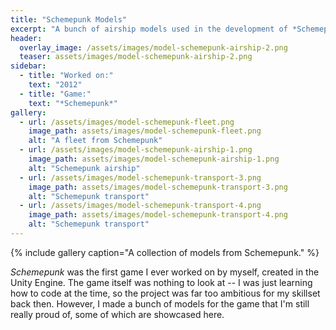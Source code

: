 ```yaml
---
title: "Schemepunk Models"
excerpt: "A bunch of airship models used in the development of *Schemepunk*."
header:
  overlay_image: /assets/images/model-schemepunk-airship-2.png
  teaser: assets/images/model-schemepunk-airship-2.png
sidebar:
  - title: "Worked on:"
    text: "2012"
  - title: "Game:"
    text: "*Schemepunk*"
gallery:
  - url: /assets/images/model-schemepunk-fleet.png
    image_path: assets/images/model-schemepunk-fleet.png
    alt: "A fleet from Schemepunk"
  - url: /assets/images/model-schemepunk-airship-1.png
    image_path: assets/images/model-schemepunk-airship-1.png
    alt: "Schemepunk airship"
  - url: /assets/images/model-schemepunk-transport-3.png
    image_path: assets/images/model-schemepunk-transport-3.png
    alt: "Schemepunk transport"
  - url: /assets/images/model-schemepunk-transport-4.png
    image_path: assets/images/model-schemepunk-transport-4.png
    alt: "Schemepunk transport"
---
```


{% include gallery caption="A collection of models from Schemepunk." %}

*Schemepunk* was the first game I ever worked on by myself, created in the Unity Engine. The game itself was nothing to look at -- I was just learning how to code at the time, so the project was far too ambitious for my skillset back then. However, I made a bunch of models for the game that I'm still really proud of, some of which are showcased here.